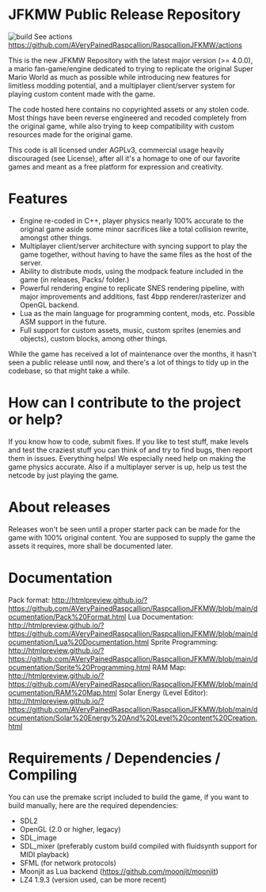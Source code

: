 # JFKMW Public Release Repository
![build](https://github.com/AVeryPainedRaspcallion/RaspcallionJFKMW/actions/workflows/build-all.yml/badge.svg) See actions https://github.com/AVeryPainedRaspcallion/RaspcallionJFKMW/actions

This is the new JFKMW Repository with the latest major version (>= 4.0.0), a mario fan-game/engine dedicated to trying to replicate the original Super Mario World as much as possible while introducing new features for limitless modding potential, and a multiplayer client/server system for playing custom content made with the game.

The code hosted here contains no copyrighted assets or any stolen code. Most things have been reverse engineered and recoded completely from the original game, while also trying to keep compatibility with custom resources made for the original game.

This code is all licensed under AGPLv3, commercial usage heavily discouraged (see License), after all it's a homage to one of our favorite games and meant as a free platform for expression and creativity.

# Features
* Engine re-coded in C++, player physics nearly 100% accurate to the original game aside some minor sacrifices like a total collision rewrite, amongst other things.
* Multiplayer client/server architecture with syncing support to play the game together, without having to have the same files as the host of the server.
* Ability to distribute mods, using the modpack feature included in the game (in releases, Packs/ folder.)
* Powerful rendering engine to replicate SNES rendering pipeline, with major improvements and additions, fast 4bpp renderer/rasterizer and OpenGL backend.
* Lua as the main language for programming content, mods, etc. Possible ASM support in the future.
* Full support for custom assets, music, custom sprites (enemies and objects), custom blocks, among other things.

While the game has received a lot of maintenance over the months, it hasn't seen a public release until now, and there's a lot of things to tidy up in the codebase, so that might take a while.

# How can I contribute to the project or help?
If you know how to code, submit fixes. If you like to test stuff, make levels and test the craziest stuff you can think of and try to find bugs, then report them in issues. Everything helps! We especially need help on making the game physics accurate. Also if a multiplayer server is up, help us test the netcode by just playing the game.

# About releases
Releases won't be seen until a proper starter pack can be made for the game with 100% original content. You are supposed to supply the game the assets it requires, more shall be documented later.

# Documentation
Pack format: http://htmlpreview.github.io/?https://github.com/AVeryPainedRaspcallion/RaspcallionJFKMW/blob/main/documentation/Pack%20Format.html
Lua Documentation: http://htmlpreview.github.io/?https://github.com/AVeryPainedRaspcallion/RaspcallionJFKMW/blob/main/documentation/Lua%20Documentation.html
Sprite Programming: http://htmlpreview.github.io/?https://github.com/AVeryPainedRaspcallion/RaspcallionJFKMW/blob/main/documentation/Sprite%20Programming.html
RAM Map: http://htmlpreview.github.io/?https://github.com/AVeryPainedRaspcallion/RaspcallionJFKMW/blob/main/documentation/RAM%20Map.html
Solar Energy (Level Editor): http://htmlpreview.github.io/?https://github.com/AVeryPainedRaspcallion/RaspcallionJFKMW/blob/main/documentation/Solar%20Energy%20And%20Level%20content%20Creation.html

# Requirements / Dependencies / Compiling
You can use the premake script included to build the game, if you want to build manually, here are the required dependencies:
* SDL2
* OpenGL (2.0 or higher, legacy)
* SDL_image
* SDL_mixer (preferably custom build compiled with fluidsynth support for MIDI playback)
* SFML (for network protocols)
* Moonjit as Lua backend (https://github.com/moonjit/moonjit)
* LZ4 1.9.3 (version used, can be more recent)
